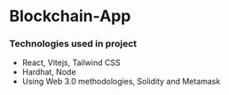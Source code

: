 # Blockchain-App

###  Technologies used in project
  -  React, Vitejs, Tailwind CSS
  -  Hardhat, Node
  -  Using Web 3.0 methodologies, Solidity and Metamask

